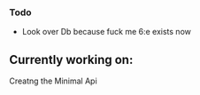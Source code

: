 

### Todo

* Look over Db because fuck me 6:e exists now





## Currently working on:
Creatng the Minimal Api





